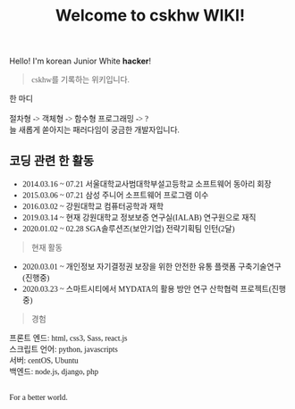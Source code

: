 ﻿---
title: Welcome to cskhw WIKI!
---
<link href="https://fonts.googleapis.com/css?family=Noto+Serif+KR&display=swap" rel="stylesheet">

Hello! I'm korean Junior White **hacker**!

<span style="font-family: 'Noto Serif Kr', serif;">

> cskhw를 기록하는 위키입니다.

<span stype="color:blue;">한 마디</span><br><br>
절차형 -> 객체형 -> 함수형 프로그래밍 -> ?<br>
늘 새롭게 쏟아지는 패러다임이 궁금한 개발자입니다.
<br>
## 코딩 관련 한 활동

* 2014.03.16 ~ 07.21 서울대학교사범대학부설고등학교 소프트웨어 동아리 회장
* 2015.03.06 ~ 07.21 삼성 주니어 소프트웨어 프로그램 이수
* 2016.03.02 ~ 강원대학교 컴퓨터공학과 재학
* 2019.03.14 ~ 현재 강원대학교 정보보증 연구실(IALAB) 연구원으로 재직
* 2020.01.02 ~ 02.28 SGA솔루션즈(보안기업) 전략기획팀 인턴(2달)

> 현재 활동

* 2020.03.01 ~ 개인정보 자기결정권 보장을 위한 안전한 유통 플랫폼 구축기술연구(진행중)
* 2020.03.23 ~ 스마트시티에서 MYDATA의 활용 방안 연구 산학협력 프로젝트(진행중)


> 경험

프론트 엔드: html, css3, Sass, react.js<br>
스크립트 언어: python, javascripts<br>
서버: centOS, Ubuntu<br>
백엔드: node.js, django, php<br>
<br>

For a better world.
